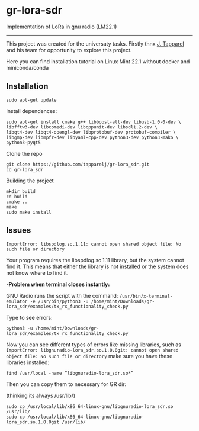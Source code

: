 # gr-lora-sdr
Implementation of LoRa in gnu radio (LM22.1)
*** 
This project was created for the universaty tasks. 
Firstly thnx [J. Tapparel](https://github.com/tapparelj/gr-lora_sdr) and his team for opportunity to explore this project. 

Here you can find installation tutorial on Linux Mint 22.1 without docker and miniconda/conda

## Installation

```
sudo apt-get update
```
Install dependences:
```
sudo apt-get install cmake g++ libboost-all-dev libusb-1.0-0-dev \
libfftw3-dev libcomedi-dev libcppunit-dev libsdl1.2-dev \
libqt4-dev libqt4-opengl-dev libprotobuf-dev protobuf-compiler \
libgmp-dev libmpfr-dev libyaml-cpp-dev python3-dev python3-mako \
python3-pyqt5
```
Clone the repo
```
git clone https://github.com/tapparelj/gr-lora_sdr.git
cd gr-lora_sdr
```
Building the project 
```
mkdir build
cd build
cmake ..
make
sudo make install
```
## Issues
`ImportError: libspdlog.so.1.11: cannot open shared object file: No such file or directory`

Your program requires the libspdlog.so.1.11 library, but the system cannot find it. This means that either the library is not installed or the system does not know where to find it.

-**Problem when terminal closes instantly:**

GNU Radio runs the script with the command:
`/usr/bin/x-terminal-emulator -e /usr/bin/python3 -u /home/mint/Downloads/gr-lora_sdr/examples/tx_rx_functionality_check.py`

Type to see errors:
```
python3 -u /home/mint/Downloads/gr-lora_sdr/examples/tx_rx_functionality_check.py
```
Now you can see different types of errors like missing libraries, such as `ImportError: libgnuradio-lora_sdr.so.1.0.0git: cannot open shared object file: No such file or directory`
make sure you have these libraries installed:
```
find /usr/local -name “libgnuradio-lora_sdr.so*”
```
Then you can copy them to necessary for GR dir:

(thinking its always /usr/lib/)
```
sudo cp /usr/local/lib/x86_64-linux-gnu/libgnuradio-lora_sdr.so /usr/lib/
sudo cp /usr/local/lib/x86_64-linux-gnu/libgnuradio-lora_sdr.so.1.0.0git /usr/lib/
```






